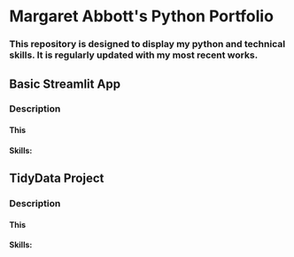 # Margaret Abbott's Python Portfolio
### This repository is designed to display my python and technical skills. It is regularly updated with my most recent works. 
## Basic Streamlit App 
### Description 
#### This 
#### Skills: 
## TidyData Project
### Description 
#### This 
#### Skills: 
